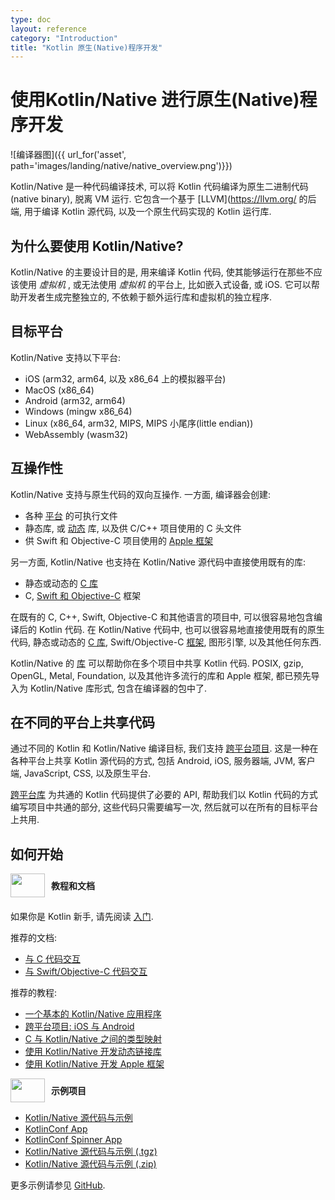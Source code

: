 ```yaml
---
type: doc
layout: reference
category: "Introduction"
title: "Kotlin 原生(Native)程序开发"
---
```


# **使用Kotlin/Native 进行原生(Native)程序开发**

![编译器图]({{ url_for('asset', path='images/landing/native/native_overview.png')}})

Kotlin/Native 是一种代码编译技术, 可以将 Kotlin 代码编译为原生二进制代码(native binary), 脱离 VM 运行.
它包含一个基于 [LLVM](https://llvm.org/ 的后端, 用于编译 Kotlin 源代码, 以及一个原生代码实现的 Kotlin 运行库.

## 为什么要使用 Kotlin/Native?

Kotlin/Native 的主要设计目的是, 用来编译 Kotlin 代码, 使其能够运行在那些不应该使用 *虚拟机* , 或无法使用 *虚拟机* 的平台上, 比如嵌入式设备, 或 iOS.
它可以帮助开发者生成完整独立的, 不依赖于额外运行库和虚拟机的独立程序.

## 目标平台

Kotlin/Native 支持以下平台:
   * iOS (arm32, arm64, 以及 x86_64 上的模拟器平台)
   * MacOS (x86_64)
   * Android (arm32, arm64)
   * Windows (mingw x86_64)
   * Linux (x86_64, arm32, MIPS, MIPS 小尾序(little endian))
   * WebAssembly (wasm32)


## 互操作性

Kotlin/Native 支持与原生代码的双向互操作.
一方面, 编译器会创建:
- 各种 [平台](#target-platforms) 的可执行文件
- 静态库, 或 [动态](https://kotlinlang.org/docs/tutorials/native/dynamic-libraries.html) 库, 以及供 C/C++ 项目使用的 C 头文件
- 供 Swift 和 Objective-C 项目使用的 [Apple 框架](https://kotlinlang.org/docs/tutorials/native/apple-framework.html)

另一方面, Kotlin/Native 也支持在 Kotlin/Native 源代码中直接使用既有的库:
- 静态或动态的 [C 库](native/c_interop.html)
- C, [Swift 和 Objective-C](native/objc_interop.html) 框架

在既有的 C, C++, Swift, Objective-C 和其他语言的项目中, 可以很容易地包含编译后的 Kotlin 代码.
在 Kotlin/Native 代码中, 也可以很容易地直接使用既有的原生代码, 静态或动态的 [C 库](native/c_interop.html), Swift/Objective-C [框架](native/objc_interop.html), 图形引擎, 以及其他任何东西.

Kotlin/Native 的 [库](native/platform_libs.html) 可以帮助你在多个项目中共享 Kotlin 代码.
POSIX, gzip, OpenGL, Metal, Foundation, 以及其他许多流行的库和 Apple 框架, 都已预先导入为 Kotlin/Native 库形式, 包含在编译器的包中了.

## 在不同的平台上共享代码

通过不同的 Kotlin 和 Kotlin/Native 编译目标, 我们支持 [跨平台项目](multiplatform.html).
这是一种在各种平台上共享 Kotlin 源代码的方式, 包括 Android, iOS, 服务器端, JVM, 客户端, JavaScript, CSS, 以及原生平台.

[跨平台库](multiplatform.html#multiplatform-libraries) 为共通的 Kotlin 代码提供了必要的 API, 帮助我们以 Kotlin 代码的方式编写项目中共通的部分, 这些代码只需要编写一次, 然后就可以在所有的目标平台上共用.

## 如何开始

<div style="display: flex; align-items: center; margin-bottom: 20px">
    <img src="{{ url_for('asset', path='images/landing/native/book.png') }}" height="38p" width="55" style="margin-right: 10px;">
    <b>教程和文档</b>
</div>

如果你是 Kotlin 新手, 请先阅读 [入门](basic-syntax.html).

推荐的文档:
- [与 C 代码交互](native/c_interop.html)
- [与 Swift/Objective-C 代码交互](native/objc_interop.html)

推荐的教程:
- [一个基本的 Kotlin/Native 应用程序](https://kotlinlang.org/docs/tutorials/native/basic-kotlin-native-app.html)
- [跨平台项目: iOS 与 Android](https://kotlinlang.org/docs/tutorials/native/mpp-ios-android.html)
- [C 与 Kotlin/Native 之间的类型映射](https://kotlinlang.org/docs/tutorials/native/mapping-primitive-data-types-from-c.html)
- [使用 Kotlin/Native 开发动态链接库](https://kotlinlang.org/docs/tutorials/native/dynamic-libraries.html)
- [使用 Kotlin/Native 开发 Apple 框架](https://kotlinlang.org/docs/tutorials/native/apple-framework.html)

<div style="display: flex; align-items: center; margin-bottom: 10px;">
    <img src="{{ url_for('asset', path='images/landing/native/try.png') }}" height="38p" width="55" style="margin-right: 10px;">
    <b>示例项目</b>
</div>

- [Kotlin/Native 源代码与示例](https://github.com/JetBrains/kotlin-native/tree/master/samples)
- [KotlinConf App](https://github.com/JetBrains/kotlinconf-app)
- [KotlinConf Spinner App](https://github.com/jetbrains/kotlinconf-spinner)
- [Kotlin/Native 源代码与示例 (.tgz)](https://download.jetbrains.com/kotlin/native/kotlin-native-samples-1.0.1.tar.gz)
- [Kotlin/Native 源代码与示例 (.zip)](https://download.jetbrains.com/kotlin/native/kotlin-native-samples-1.0.1.zip)

更多示例请参见 [GitHub](https://github.com/JetBrains/kotlin-examples).
